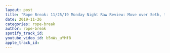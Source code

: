 ```yaml
---
layout: post
title: "Rope Break: 11/25/19 Monday Night Raw Review: Move over Seth, there's a new face in town!"
date: 2019-11-26
categories: rope-break
author: rope-break
spotify_track_id: 
youtube_video_id: b5nWs_uYMf8
apple_track_id: 
---
```

